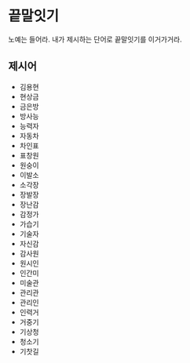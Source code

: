 # 끝말잇기
노예는 들어라. 내가 제시하는 단어로 끝말잇기를 이거가거라.

## 제시어
- 김용현 
- 현상금
- 금은방
- 방사능
- 능력자
- 자동차
- 차인표
- 표창원
- 원숭이
- 이발소
- 소각장
- 장발장
- 장난감
- 감정가
- 가습기
- 기술자
- 자신감
- 감사원
- 원시인
- 인간미
- 미술관
- 관리관
- 관리인
- 인력거
- 거중기
- 기상청
- 청소기
- 기찻길